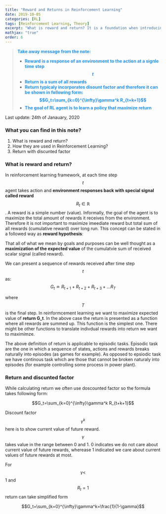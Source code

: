 ```yaml
---
title: "Reward and Returns in Reinforcement Learning"
date: 2019-10-05
categories: [RL]
tags: [Reinforcement Learning, Theory]
excerpt: "What is reward and return? It is a foundation when introducing concept of value function"
mathjax: "true"
order: 6
---
```


> <span style="color:dodgerblue">**Take away message from the note:**</span>
> * <span style="color:dodgerblue">**Reward is a response of an environment to the action at a signle time step $$t$$**</span>
> * <span style="color:dodgerblue">**Return is a sum of all rewards**</span>
> * <span style="color:dodgerblue">**Return typicaly incorporates disount factor and therefore it can be shown in following form: $$G_t=\sum_{k=0}^{\infty}\gamma^k R_{t+k+1}$$**</span>
> * <span style="color:dodgerblue">**The goal of RL agent is to learn a policy that maximize return**</span>

Last update: 24th of Janauary, 2020

### What you can find in this note?
1. What is reward and return?
2. How they are used in Reinforcement Learning?
3. Return with discunted factor

### What is reward and return?

In reinforcement learning framework, at each time step $$t$$ agent takes action and **environment responses back with special signal called reward** $$R_t\in\mathbb{R}$$. A reward is a simple number (value). Informally, the goal of the agent is to maximize the total amount of rewards it receives from the environment. Therefore it is not important to maximize imeediate reward but total sum of all rewards (cumulative reward) over long run. This concept can be stated in a followed way as **reward hypothesis**:

That all of what we mean by goals and purposes can be well thought as a **maximization of the expected value** of the cumulatvie sum of received scalar signal (called reward).

We can present a sequence of rewards received after time step $$t$$ as:
$$ G_t \doteq R_{t+1} + R_{t+2} + R_{t+3} + ... R_T$$

where $$T$$ is the final step. In reinformcement learning we want to maximize expected value of **return G_t**. In the above case the return is presented as a function where all rewards are summed up. This function is the simplest one. There might be other functions to translate indivdual rewards into return we want to maximimze.

The above definition of return is applicable to episodic tasks. Episodic task are the one in which a sequence of states, actions and rewards breaks naturally into episodes (as games for example). As opposed to epsiodic task we have continous task which are those that cannot be broken naturaly into episodes (for example controlling some process in power plant).

### Return and discunted factor

While calculating return we often use doscounted factor so the formula takes following form:

$$G_t=\sum_{k=0}^{\infty}\gamma^k R_{t+k+1}$$ 

Discount factor $$\gamma^k$$ here is to show current value of future reward. $$\gamma$$ takes value in the range between 0 and 1. 0 indicates we do not care about current value of future rewards, wherease 1 indicated we care about current values of future rewards at most.

For $$\gamma<$$1 and $$R_t=1$$ return can take simplified form

$$G_t=\sum_{k=0}^{\infty}\gamma^k=\frac{1}{1-\gamma}$$


